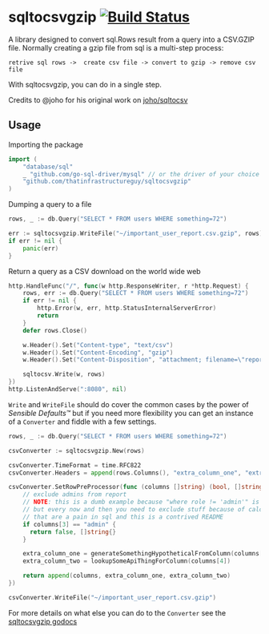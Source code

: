 # sqltocsvgzip [![Build Status](https://travis-ci.org/thatinfrastructureguy/sqltocsvgzip.svg?branch=master)](https://travis-ci.org/thatinfrastructureguy/sqltocsvgzip)

A library designed to convert sql.Rows result from a query into a CSV.GZIP file. Normally creating a gzip file from sql is a multi-step process:

```
retrive sql rows ->  create csv file -> convert to gzip -> remove csv file
```

With sqltocsvgzip, you can do in a single step.

Credits to @joho for his original work on [joho/sqltocsv](github.com/joho/sqltocsv)

## Usage

Importing the package

```go
import (
    "database/sql"
    _ "github.com/go-sql-driver/mysql" // or the driver of your choice
    "github.com/thatinfrastructureguy/sqltocsvgzip"
)
```

Dumping a query to a file

```go
rows, _ := db.Query("SELECT * FROM users WHERE something=72")

err := sqltocsvgzip.WriteFile("~/important_user_report.csv.gzip", rows)
if err != nil {
    panic(err)
}
```

Return a query as a CSV download on the world wide web

```go
http.HandleFunc("/", func(w http.ResponseWriter, r *http.Request) {
    rows, err := db.Query("SELECT * FROM users WHERE something=72")
    if err != nil {
        http.Error(w, err, http.StatusInternalServerError)
        return
    }
    defer rows.Close()

    w.Header().Set("Content-type", "text/csv")
    w.Header().Set("Content-Encoding", "gzip")
    w.Header().Set("Content-Disposition", "attachment; filename=\"report.csv\"")

    sqltocsv.Write(w, rows)
})
http.ListenAndServe(":8080", nil)
```

`Write` and `WriteFile` should do cover the common cases by the power of _Sensible Defaults™_ but if you need more flexibility you can get an instance of a `Converter` and fiddle with a few settings.

```go
rows, _ := db.Query("SELECT * FROM users WHERE something=72")

csvConverter := sqltocsvgzip.New(rows)

csvConverter.TimeFormat = time.RFC822
csvConverter.Headers = append(rows.Columns(), "extra_column_one", "extra_column_two")

csvConverter.SetRowPreProcessor(func (columns []string) (bool, []string) {
    // exclude admins from report
    // NOTE: this is a dumb example because "where role != 'admin'" is better
    // but every now and then you need to exclude stuff because of calculations
    // that are a pain in sql and this is a contrived README
    if columns[3] == "admin" {
      return false, []string{}
    }

    extra_column_one = generateSomethingHypotheticalFromColumn(columns[2])
    extra_column_two = lookupSomeApiThingForColumn(columns[4])

    return append(columns, extra_column_one, extra_column_two)
})

csvConverter.WriteFile("~/important_user_report.csv.gzip")
```

For more details on what else you can do to the `Converter` see the [sqltocsvgzip godocs](https://pkg.go.dev/github.com/thatInfrastructureGuy/sqltocsvgzip)

